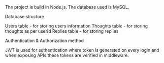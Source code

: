 The project is build in Node.js. 
The database used is MySQL. 

Database structure

Users table - for storing users information
Thoughts table - for storing thoughts as per userId
Replies table - for storing replies

Authentication & Authorization method 

JWT is used for authentication where token is generated on every login and when exposing APIs these tokens are verified in middleware.

